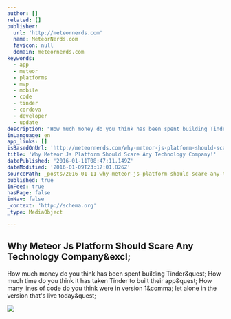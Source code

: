 ```yaml
---
author: []
related: []
publisher:
  url: 'http://meteornerds.com'
  name: MeteorNerds.com
  favicon: null
  domain: meteornerds.com
keywords:
  - app
  - meteor
  - platforms
  - mvp
  - mobile
  - code
  - tinder
  - cordova
  - developer
  - update
description: "How much money do you think has been spent building Tinder? How much time do you think it has taken Tinder to built their app? How many lines of code do you think were in version 1, let alone in the version that's live today?"
inLanguage: en
app_links: []
isBasedOnUrl: 'http://meteornerds.com/why-meteor-js-platform-should-scare-any-technology-company/'
title: 'Why Meteor Js Platform Should Scare Any Technology Company!'
datePublished: '2016-01-11T08:47:11.149Z'
dateModified: '2016-01-09T23:17:01.826Z'
sourcePath: _posts/2016-01-11-why-meteor-js-platform-should-scare-any-technology-company.md
published: true
inFeed: true
hasPage: false
inNav: false
_context: 'http://schema.org'
_type: MediaObject

---
```

<article style=""><h1>Why Meteor Js Platform Should Scare Any Technology Company&amp;excl;</h1><p>How much money do you think has been spent building Tinder&amp;quest; How much time do you think it has taken Tinder to built their app&amp;quest; How many lines of code do you think were in version 1&amp;comma; let alone in the version that's live today&amp;quest;</p><img src="http://meteornerds.com/wp-content/uploads/2015/08/banner.jpg" /></article>
